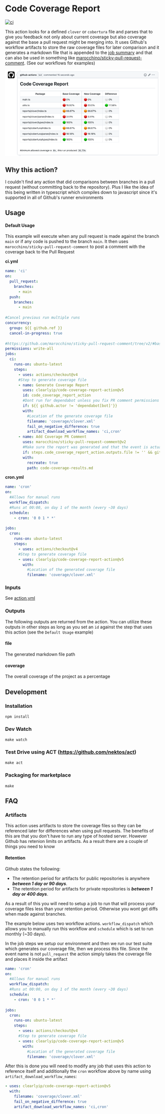 # Code Coverage Report

[![ci](https://github.com/clearlyip/code-coverage-report-action/actions/workflows/ci.yml/badge.svg?branch=main)](https://github.com/clearlyip/code-coverage-report-action/actions/workflows/ci.yml)

This action looks for a defined `clover` or `cobertura` file and parses that to give you feedback not only about current coverage but also coverage against the base a pull request might be merging into. It uses Github's workflow artifacts to store the raw coverage files for later comparison and it generates a markdown file that is appended to the [job summary](https://github.com/clearlyip/code-coverage-report-action/actions/runs/3109427303) and that can also be used in something like [marocchino/sticky-pull-request-comment](https://github.com/marocchino/sticky-pull-request-comment). (See our workflows for examples)

![Example Comment](/images/image1.png?raw=true 'Example Comment')

## Why this action?

I couldn't find any action that did comparisons between branches in a pull request (without committing back to the repository). Plus I like the idea of this being written in typescript which compiles down to javascript since it's supported in all of Github's runner environments

## Usage

#### Default Usage

This example will execute when any pull request is made against the branch `main` or if any code is pushed to the branch `main`. It then uses `marocchino/sticky-pull-request-comment` to post a comment with the coverage back to the Pull Request

**ci.yml**

```yml
name: 'ci'
on:
  pull_request:
    branches:
      - main
  push:
    branches:
      - main

#Cancel previous run multiple runs
concurrency:
  group: ${{ github.ref }}
  cancel-in-progress: true

#https://github.com/marocchino/sticky-pull-request-comment/tree/v2/#basic
permissions: write-all
jobs:
  ci:
    runs-on: ubuntu-latest
    steps:
      - uses: actions/checkout@v4
      #Step to generate coverage file
      - name: Generate Coverage Report
        uses: clearlyip/code-coverage-report-action@v5
        id: code_coverage_report_action
        #Dont run for dependabot unless you fix PR comment permissions
        if: ${{ github.actor != 'dependabot[bot]'}}
        with:
          #Location of the generate coverage file
          filename: 'coverage/clover.xml'
          fail_on_negative_difference: true
          artifact_download_workflow_names: 'ci,cron'
      - name: Add Coverage PR Comment
        uses: marocchino/sticky-pull-request-comment@v2
        #Make sure the report was generated and that the event is actually a pull request, run if failed or success
        if: steps.code_coverage_report_action.outputs.file != '' && github.event_name == 'pull_request' && (success() || failure())
        with:
          recreate: true
          path: code-coverage-results.md
```

**cron.yml**

```yml
name: 'cron'
on:
  #Allows for manual runs
  workflow_dispatch:
  #Runs at 00:00, on day 1 of the month (every ~30 days)
  schedule:
    - cron: '0 0 1 * *'

jobs:
  cron:
    runs-on: ubuntu-latest
    steps:
      - uses: actions/checkout@v4
      #Step to generate coverage file
      - uses: clearlyip/code-coverage-report-action@v5
        with:
          #Location of the generated coverage file
          filename: 'coverage/clover.xml'
```

### Inputs

See [action.yml](action.yml)

### Outputs

The following outputs are returned from the action. You can utilize these outputs in other steps as long as you set an `id` against the step that uses this action (see the `Default Usage` example)

#### file

The generated markdown file path

#### coverage

The overall coverage of the project as a percentage

## Development

### Installation

```shell
npm install
```

### Dev Watch

```shell
make watch
```

### Test Drive using ACT (https://github.com/nektos/act)

```shell
make act
```

### Packaging for marketplace

```shell
make
```

## FAQ

### Artifacts

This action uses artifacts to store the coverage files so they can be referenced later for differences when using pull requests. The benefits of this are that you don't have to run any type of hosted server. However Github has retenion limits on artifacts. As a result there are a couple of things you need to know

#### Retention

Github states the following:

- The retention period for artifacts for public repositories is anywhere **_between 1 day or 90 days_**.
- The retention period for artifacts for private repositories is _**between 1 day or 400 days**_.

As a result of this you will need to setup a job to run that will process your coverage files less than your retention period. Otherwise you wont get diffs when made against branches.

The example below uses two workflow actions. `workflow_dispatch` which allows you to manually run this workflow and `schedule` which is set to run monthly (~30 days).

In the job steps we setup our environment and then we run our test suite which generates our coverage file, then we process this file. Since the event name is not `pull_request` the action simply takes the coverage file and places it inside the artifact

```yml
name: 'cron'
on:
  #Allows for manual runs
  workflow_dispatch:
  #Runs at 00:00, on day 1 of the month (every ~30 days)
  schedule:
    - cron: '0 0 1 * *'

jobs:
  cron:
    runs-on: ubuntu-latest
    steps:
      - uses: actions/checkout@v4
      #Step to generate coverage file
      - uses: clearlyip/code-coverage-report-action@v5
        with:
          #Location of the generated coverage file
          filename: 'coverage/clover.xml'
```

After this is done you will need to modify any job that uses this action to reference itself and additionally the `cron` workflow above by name using `artifact_download_workflow_names`:

```yml
- uses: clearlyip/code-coverage-report-action@v5
  with:
    filename: 'coverage/clover.xml'
    fail_on_negative_difference: true
    artifact_download_workflow_names: 'ci,cron'
```
